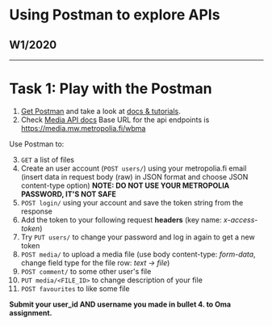 # Using Postman to explore APIs

## W1/2020

---

# Task 1: Play with the Postman

1. [Get Postman](https://www.getpostman.com/) and take a look at [docs & tutorials](https://www.getpostman.com/docs/).
2. Check [Media API docs](https://media.mw.metropolia.fi/wbma/docs/) Base URL for the api endpoints is <https://media.mw.metropolia.fi/wbma> 

Use Postman to:

3. `GET` a list of files 
4. Create an user account (`POST users/`) using your metropolia.fi email (insert data in request body (raw) in JSON format and choose JSON content-type option)
  **NOTE: DO NOT USE YOUR METROPOLIA PASSWORD, IT'S NOT SAFE**
5. `POST login/` using your account and save the token string from the response
6. Add the token to your following request **headers** (key name: _x-access-token_)
7. Try `PUT users/` to change your password and log in again to get a new token
8. `POST media/` to upload a media file (use body content-type: _form-data_, change field type for the file row: _text -> file_)
9. `POST comment/` to some other user's file
10. `PUT media/<FILE_ID>` to change description of your file
11. `POST favourites` to like some file

**Submit your user_id AND username you made in bullet 4. to Oma assignment.**
